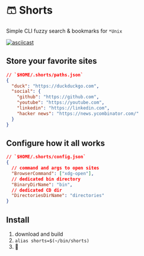 # 🩳 Shorts

Simple CLI fuzzy search & bookmarks for `*Unix`

[![asciicast](https://asciinema.org/a/Qu7Ouu0PhIzfhP5RC01JK2txM.svg)](https://asciinema.org/a/Qu7Ouu0PhIzfhP5RC01JK2txM)

Store your favorite sites
---
```json
// `$HOME/.shorts/paths.json`
{
  "duck": "https://duckduckgo.com",
  "social": {
    "github": "https://github.com",
    "youtube": "https://youtube.com",
    "linkedin": "https://linkedin.com",
    "hacker news": "https://news.ycombinator.com/"
  }
}
```
Configure how it all works
---
```json
// `$HOME/.shorts/config.json`
{
  // command and args to open sites   
  "BrowserCommand": ["xdg-open"],
  // dedicated bin directory   
  "BinaryDirName": "bin",
  // dedicated CD dir
  "DirectoriesDirName": "directories"
}
```

Install
---

1. download and build
2. `alias shorts=$(~/bin/shorts)`
3. 🚀